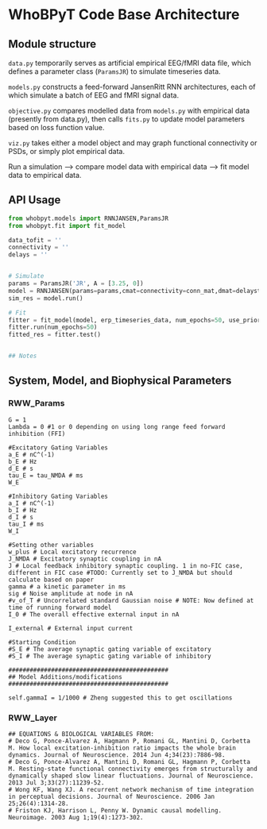 # WhoBPyT Code Base Architecture


## Module structure

`data.py` temporarily serves as artificial empirical EEG/fMRI data file, which defines a parameter class (`ParamsJR`) to simulate timeseries data.  

`models.py` constructs a feed-forward JansenRitt RNN architectures, each of which simulate a batch of EEG and fMRI signal data.  

`objective.py` compares modelled data from `models.py` with empirical data (presently from data.py), then calls `fits.py` to update model parameters based on loss function value.  

`viz.py` takes either a model object and may graph functional connectivity or PSDs, or simply plot empirical data.


Run a simulation --> compare model data with empirical data --> fit model data to empirical data.



## API Usage

```python
from whobpyt.models import RNNJANSEN,ParamsJR 
from whobpyt.fit import fit_model

data_tofit = ''
connectivity = ''  
delays = '' 


# Simulate
params = ParamsJR('JR', A = [3.25, 0])
model = RNNJANSEN(params=params,cmat=connectivity=conn_mat,dmat=delayst))
sim_res = model.run()

# Fit
fitter = fit_model(model, erp_timeseries_data, num_epochs=50, use_priors=0)
fitter.run(num_epochs=50)
fitted_res = fitter.test()


## Notes
```

## System, Model, and Biophysical Parameters
### RWW_Params
```
G = 1
Lambda = 0 #1 or 0 depending on using long range feed forward inhibition (FFI)

#Excitatory Gating Variables
a_E # nC^(-1)
b_E # Hz
d_E # s
tau_E = tau_NMDA # ms
W_E 

#Inhibitory Gating Variables
a_I # nC^(-1)
b_I # Hz
d_I # s
tau_I # ms
W_I

#Setting other variables
w_plus # Local excitatory recurrence
J_NMDA # Excitatory synaptic coupling in nA
J # Local feedback inhibitory synaptic coupling. 1 in no-FIC case, different in FIC case #TODO: Currently set to J_NMDA but should calculate based on paper
gamma # a kinetic parameter in ms
sig # Noise amplitude at node in nA
#v_of_T # Uncorrelated standard Gaussian noise # NOTE: Now defined at time of running forward model
I_0 # The overall effective external input in nA

I_external # External input current 

#Starting Condition
#S_E # The average synaptic gating variable of excitatory 
#S_I # The average synaptic gating variable of inhibitory

#############################################
## Model Additions/modifications
#############################################

self.gammaI = 1/1000 # Zheng suggested this to get oscillations
```


### RWW_Layer
```
## EQUATIONS & BIOLOGICAL VARIABLES FROM:
# Deco G, Ponce-Alvarez A, Hagmann P, Romani GL, Mantini D, Corbetta M. How local excitation-inhibition ratio impacts the whole brain dynamics. Journal of Neuroscience. 2014 Jun 4;34(23):7886-98.
# Deco G, Ponce-Alvarez A, Mantini D, Romani GL, Hagmann P, Corbetta M. Resting-state functional connectivity emerges from structurally and dynamically shaped slow linear fluctuations. Journal of Neuroscience. 2013 Jul 3;33(27):11239-52.
# Wong KF, Wang XJ. A recurrent network mechanism of time integration in perceptual decisions. Journal of Neuroscience. 2006 Jan 25;26(4):1314-28.
# Friston KJ, Harrison L, Penny W. Dynamic causal modelling. Neuroimage. 2003 Aug 1;19(4):1273-302.
```


